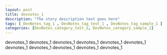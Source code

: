 ```yaml
---
layout: post
title: devnotes_1 
description: "The story description text goes here"
tags: [ DevNotes_tag_1 , DevNotes_tag_test_1 , DevNotes_tag_sample_1 ]
categories: [DevNotes_category_test_1, DevNotes_category_sample_1]
---
```


devnotes_1 devnotes_1 devnotes_1 devnotes_1 devnotes_1 devnotes_1 devnotes_1 devnotes_1 devnotes_1 devnotes_1 devnotes_1 